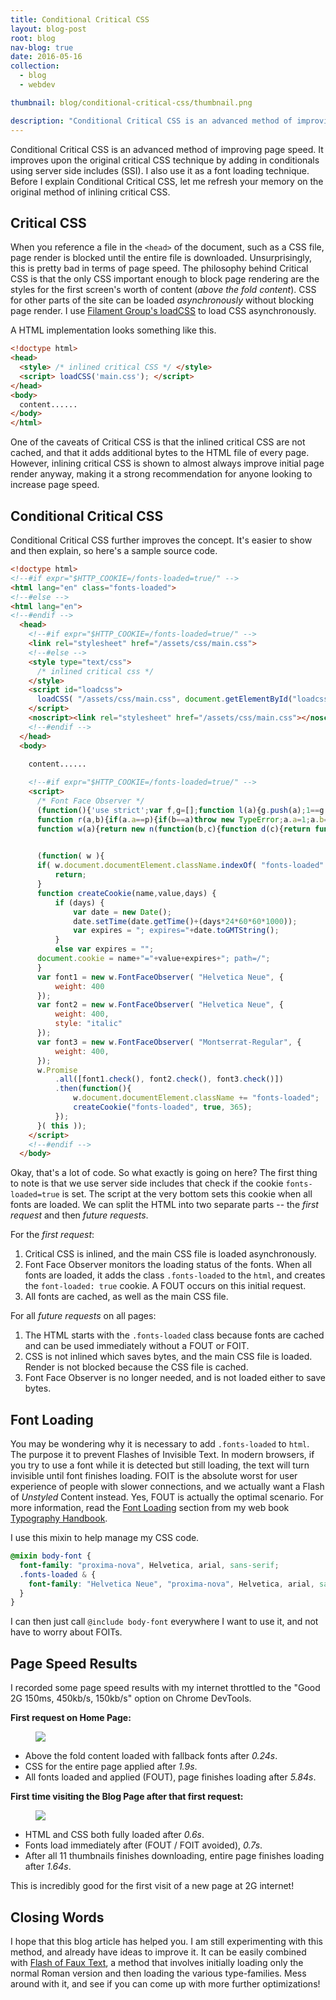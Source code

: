 ```yaml
---
title: Conditional Critical CSS
layout: blog-post
root: blog
nav-blog: true
date: 2016-05-16
collection:
  - blog
  - webdev

thumbnail: blog/conditional-critical-css/thumbnail.png

description: "Conditional Critical CSS is an advanced method of improving page speed. It improves upon the original critical CSS technique by adding in conditionals using server side includes (SSI)."
---
```



Conditional Critical CSS is an advanced method of improving page speed. It improves upon the original critical CSS technique by adding in conditionals using server side includes (SSI). I also use it as a font loading technique. Before I explain Conditional Critical CSS, let me refresh your memory on the original method of inlining critical CSS.

## Critical CSS

When you reference a file in the `<head>` of the document, such as a CSS file, page render is blocked until the entire file is downloaded. Unsurprisingly, this is pretty bad in terms of page speed. The philosophy behind Critical CSS is that the only CSS important enough to block page rendering are the styles for the first screen's worth of content (*above the fold content*). CSS for other parts of the site can be loaded *asynchronously* without blocking page render. I use [Filament Group's loadCSS](https://github.com/filamentgroup/loadCSS) to load CSS asynchronously.


A HTML implementation looks something like this.

```html
<!doctype html>
<head>
  <style> /* inlined critical CSS */ </style>
  <script> loadCSS('main.css'); </script>
</head>
<body>
  content......
</body>
</html>
````

One of the caveats of Critical CSS is that the inlined critical CSS are not cached, and that it adds additional bytes to the HTML file of every page. However, inlining critical CSS is shown to almost always improve initial page render anyway, making it a strong recommendation for anyone looking to increase page speed.


## Conditional Critical CSS

Conditional Critical CSS further improves the concept. It's easier to show and then explain, so here's a sample source code.

```html
<!doctype html>
<!--#if expr="$HTTP_COOKIE=/fonts-loaded=true/" -->
<html lang="en" class="fonts-loaded">
<!--#else -->
<html lang="en">
<!--#endif -->
  <head> 
    <!--#if expr="$HTTP_COOKIE=/fonts-loaded=true/" -->
    <link rel="stylesheet" href="/assets/css/main.css">
    <!--#else -->
    <style type="text/css">
      /* inlined critical css */
    </style>
    <script id="loadcss">
      loadCSS( "/assets/css/main.css", document.getElementById("loadcss") );
    </script>
    <noscript><link rel="stylesheet" href="/assets/css/main.css"></noscript>
    <!--#endif -->
  </head>
  <body>
    
    content......

    <!--#if expr="$HTTP_COOKIE=/fonts-loaded=true/" -->
    <script>
      /* Font Face Observer */
      (function(){'use strict';var f,g=[];function l(a){g.push(a);1==g.length&&f()}function m(){for(;g.length;)g[0](),g.shift()}f=function(){setTimeout(m)};function n(a){this.a=p;this.b=void 0;this.f=[];var b=this;try{a(function(a){q(b,a)},function(a){r(b,a)})}catch(c){r(b,c)}}var p=2;function t(a){return new n(function(b,c){c(a)})}function u(a){return new n(function(b){b(a)})}function q(a,b){if(a.a==p){if(b==a)throw new TypeError;var c=!1;try{var d=b&&b.then;if(null!=b&&"object"==typeof b&&"function"==typeof d){d.call(b,function(b){c||q(a,b);c=!0},function(b){c||r(a,b);c=!0});return}}catch(e){c||r(a,e);return}a.a=0;a.b=b;v(a)}}
      function r(a,b){if(a.a==p){if(b==a)throw new TypeError;a.a=1;a.b=b;v(a)}}function v(a){l(function(){if(a.a!=p)for(;a.f.length;){var b=a.f.shift(),c=b[0],d=b[1],e=b[2],b=b[3];try{0==a.a?"function"==typeof c?e(c.call(void 0,a.b)):e(a.b):1==a.a&&("function"==typeof d?e(d.call(void 0,a.b)):b(a.b))}catch(h){b(h)}}})}n.prototype.g=function(a){return this.c(void 0,a)};n.prototype.c=function(a,b){var c=this;return new n(function(d,e){c.f.push([a,b,d,e]);v(c)})};
      function w(a){return new n(function(b,c){function d(c){return function(d){h[c]=d;e+=1;e==a.length&&b(h)}}var e=0,h=[];0==a.length&&b(h);for(var k=0;k<a.length;k+=1)u(a[k]).c(d(k),c)})}function x(a){return new n(function(b,c){for(var d=0;d<a.length;d+=1)u(a[d]).c(b,c)})};window.Promise||(window.Promise=n,window.Promise.resolve=u,window.Promise.reject=t,window.Promise.race=x,window.Promise.all=w,window.Promise.prototype.then=n.prototype.c,window.Promise.prototype["catch"]=n.prototype.g);}());
      

      (function( w ){
      if( w.document.documentElement.className.indexOf( "fonts-loaded" ) > -1 ){
          return;
      }
      function createCookie(name,value,days) {
          if (days) {
              var date = new Date();
              date.setTime(date.getTime()+(days*24*60*60*1000));
              var expires = "; expires="+date.toGMTString();
          }
          else var expires = "";
      document.cookie = name+"="+value+expires+"; path=/";
      }
      var font1 = new w.FontFaceObserver( "Helvetica Neue", {
          weight: 400
      });
      var font2 = new w.FontFaceObserver( "Helvetica Neue", {
          weight: 400,
          style: "italic"
      });
      var font3 = new w.FontFaceObserver( "Montserrat-Regular", {
          weight: 400,
      });
      w.Promise
          .all([font1.check(), font2.check(), font3.check()])
          .then(function(){
              w.document.documentElement.className += "fonts-loaded";
              createCookie("fonts-loaded", true, 365);
          });
      }( this ));
    </script>
    <!--#endif -->
  </body>
```


Okay, that's a lot of code. So what exactly is going on here? The first thing to note is that we use server side includes that check if the cookie `fonts-loaded=true` is set. The script at the very bottom sets this cookie when all fonts are loaded. We can split the HTML into two separate parts -- the *first request* and then *future requests*.

For the *first request*:

1. Critical CSS is inlined, and the main CSS file is loaded asynchronously.
2. Font Face Observer monitors the loading status of the fonts. When all fonts are loaded, it adds the class `.fonts-loaded` to the `html`, and creates the `font-loaded: true` cookie. A FOUT occurs on this initial request.
3. All fonts are cached, as well as the main CSS file.

For all *future requests* on all pages:

1. The HTML starts with the `.fonts-loaded` class because fonts are cached and can be used immediately without a FOUT or FOIT.
2. CSS is not inlined which saves bytes, and the main CSS file is loaded. Render is not blocked because the CSS file is cached.
3. Font Face Observer is no longer needed, and is not loaded either to save bytes.


## Font Loading

You may be wondering why it is necessary to add `.fonts-loaded` to `html`. The purpose it to prevent Flashes of Invisible Text. In modern browsers, if you try to use a font while it is detected but still loading, the text will turn invisible until font finishes loading. FOIT is the absolute worst for user experience of people with slower connections, and we actually want a Flash of *Unstyled* Content instead. Yes, FOUT is actually the optimal scenario. For more information, read the [Font Loading](http://typographyhandbook.com/#font-loading) section from my web book [Typography Handbook](http://typographyhandbook.com/).


I use this mixin to help manage my CSS code. 

```scss
@mixin body-font {
  font-family: "proxima-nova", Helvetica, arial, sans-serif;
  .fonts-loaded & {
    font-family: "Helvetica Neue", "proxima-nova", Helvetica, arial, sans-serif;
  }  
}
```


I can then just call `@include body-font` everywhere I want to use it, and not have to worry about FOITs.


## Page Speed Results


I recorded some page speed results with my internet throttled to the "Good 2G 150ms, 450kb/s, 150kb/s" option on Chrome DevTools.

**First request on Home Page:**

<figure>
<img src="/assets/images/blog/conditional-critical-css/first.jpg">
</figure>


* Above the fold content loaded with fallback fonts after *0.24s*. 
* CSS for the entire page applied after *1.9s*.
* All fonts loaded and applied (FOUT), page finishes loading after *5.84s*.

**First time visiting the Blog Page after that first request:**

<figure>
<img src="/assets/images/blog/conditional-critical-css/second.jpg">
</figure>

* HTML and CSS both fully loaded after *0.6s*. 
* Fonts load immediately after (FOUT / FOIT avoided), *0.7s*.
* After all 11 thumbnails finishes downloading, entire page finishes loading after *1.64s*.

This is incredibly good for the first visit of a new page at 2G internet!

## Closing Words

I hope that this blog article has helped you. I am still experimenting with this method, and already have ideas to improve it. It can be easily combined with [Flash of Faux Text](https://www.zachleat.com/web/foft/), a method that involves initially loading only the normal Roman version and then loading the various type-families. Mess around with it, and see if you can come up with more further optimizations!